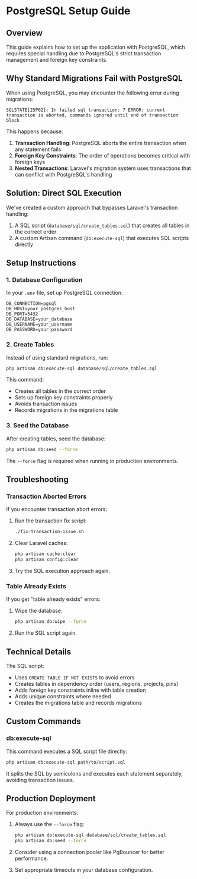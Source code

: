 # PostgreSQL Setup Guide

## Overview

This guide explains how to set up the application with PostgreSQL, which requires special handling due to PostgreSQL's strict transaction management and foreign key constraints.

## Why Standard Migrations Fail with PostgreSQL

When using PostgreSQL, you may encounter the following error during migrations:

```
SQLSTATE[25P02]: In failed sql transaction: 7 ERROR: current transaction is aborted, commands ignored until end of transaction block
```

This happens because:

1. **Transaction Handling**: PostgreSQL aborts the entire transaction when any statement fails
2. **Foreign Key Constraints**: The order of operations becomes critical with foreign keys
3. **Nested Transactions**: Laravel's migration system uses transactions that can conflict with PostgreSQL's handling

## Solution: Direct SQL Execution

We've created a custom approach that bypasses Laravel's transaction handling:

1. A SQL script (`database/sql/create_tables.sql`) that creates all tables in the correct order
2. A custom Artisan command (`db:execute-sql`) that executes SQL scripts directly

## Setup Instructions

### 1. Database Configuration

In your `.env` file, set up PostgreSQL connection:

```
DB_CONNECTION=pgsql
DB_HOST=your_postgres_host
DB_PORT=5432
DB_DATABASE=your_database
DB_USERNAME=your_username
DB_PASSWORD=your_password
```

### 2. Create Tables

Instead of using standard migrations, run:

```bash
php artisan db:execute-sql database/sql/create_tables.sql
```

This command:
- Creates all tables in the correct order
- Sets up foreign key constraints properly
- Avoids transaction issues
- Records migrations in the migrations table

### 3. Seed the Database

After creating tables, seed the database:

```bash
php artisan db:seed --force
```

The `--force` flag is required when running in production environments.

## Troubleshooting

### Transaction Aborted Errors

If you encounter transaction abort errors:

1. Run the transaction fix script:
   ```bash
   ./fix-transaction-issue.sh
   ```

2. Clear Laravel caches:
   ```bash
   php artisan cache:clear
   php artisan config:clear
   ```

3. Try the SQL execution approach again.

### Table Already Exists

If you get "table already exists" errors:

1. Wipe the database:
   ```bash
   php artisan db:wipe --force
   ```

2. Run the SQL script again.

## Technical Details

The SQL script:
- Uses `CREATE TABLE IF NOT EXISTS` to avoid errors
- Creates tables in dependency order (users, regions, projects, pins)
- Adds foreign key constraints inline with table creation
- Adds unique constraints where needed
- Creates the migrations table and records migrations

## Custom Commands

### db:execute-sql

This command executes a SQL script file directly:

```bash
php artisan db:execute-sql path/to/script.sql
```

It splits the SQL by semicolons and executes each statement separately, avoiding transaction issues.

## Production Deployment

For production environments:

1. Always use the `--force` flag:
   ```bash
   php artisan db:execute-sql database/sql/create_tables.sql
   php artisan db:seed --force
   ```

2. Consider using a connection pooler like PgBouncer for better performance.

3. Set appropriate timeouts in your database configuration.
